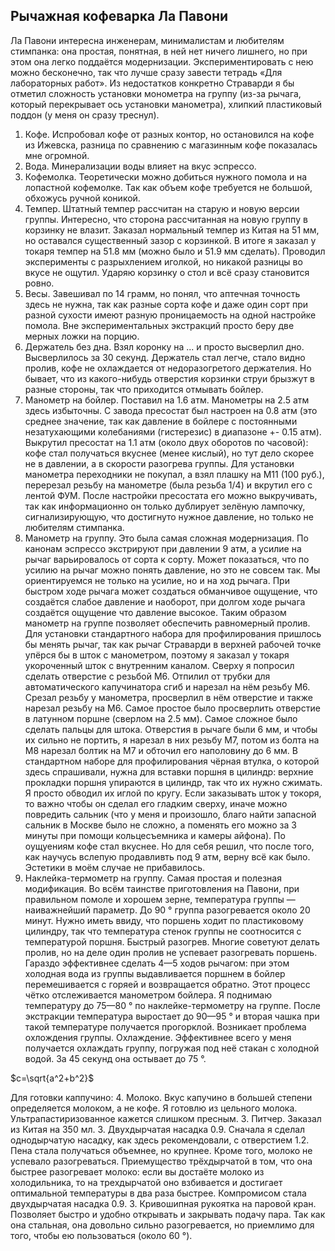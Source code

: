 ## Рычажная кофеварка Ла Павони

Ла Павони интересна инженерам, минималистам и любителям стимпанка: она простая, понятная, в ней нет ничего лишнего, но при этом она легко поддаётся модернизации. Экспериментировать с нею можно бесконечно, так что лучше сразу завести тетрадь «Для лабораторных работ».
Из недостатков конкретно Страварди я бы отметил сложность установки монометра на группу (из-за рычага, который перекрывает ось установки манометра), хлипкий пластиковый поддон (у меня он сразу треснул).
1. Кофе. Испробовал кофе от разных контор, но остановился на кофе из Ижевска, разница по сравнению с магазинным кофе показалась мне огромной.
1. Вода. Минерализации воды влияет на вкус эспрессо.
1. Кофемолка. Теоретически можно добиться нужного помола и на лопастной кофемолке. Так как объем кофе требуется не большой, обхожусь ручной коникой.
2. Темпер. Штатный темпер рассчитан на старую и новую версии группы. Интересно, что сторона рассчитанная на новую группу в корзинку не влазит. Заказал нормальный темпер из Китая на 51 мм, но оставался существенный зазор с корзинкой. В итоге я заказал у токаря темпер на 51.8 мм (можно было и 51.9 мм сделать). Проводил эксперименты с разрыхлением иголкой, но никакой разницы во вкусе не ощутил. Ударяю корзинку о стол и всё сразу становится ровно.
4. Весы. Завешивал по 14 грамм, но понял, что аптечная точность здесь не нужна, так как разные сорта кофе и даже один сорт при разной сухости имеют разную проницаемость на одной настройке помола. Вне экспериментальных экстракций просто беру две мерных ложки на порцию.
4. Держатель без дна. Взял коронку на ... и просто высверлил дно. Высверлилось за 30 секунд. Держатель стал легче, стало видно пролив, кофе не охлаждается от недоразогретого держателия. Но бывает, что из какого-нибудь отверстия корзинки струи брызжут в разные стороны, так что приходится отмывать бойлер.
4. Манометр на бойлер. Поставил на 1.6 атм. Манометры на 2.5 атм здесь избыточны. С завода пресостат был настроен на 0.8 атм (это среднее значение, так как давление в бойлере с постоянными незатухающими колебаниями (гистерезис) в диапазоне +- 0.15 атм). Выкрутил пресостат на 1.1 атм (около двух оборотов по часовой): кофе стал получаться вкуснее (менее кислый), но тут дело скорее не в давлении, а в скорости разогрева группы. Для установки манометра переходники не покупал, а взял плашку на М11 (100 руб.), перерезал резьбу на манометре (была резьба 1/4) и вкрутил его с лентой ФУМ. После настройки пресостата его можно выкручивать, так как информационно он только дублирует зелёную лампочку, сигнализирующую, что достигнуто нужное давление, но только не любителям стимпанка.
5. Манометр на группу. Это была самая сложная модернизация. По канонам эспрессо экстрируют при давлении 9 атм, а усилие на рычаг варьировалось от сорта к сорту. Может показаться, что по усилию на рычаг можно понять давление, но это не совсем так. Мы ориентируемся не только на усилие, но и на ход рычага. При быстром ходе рычага может создаться обманчивое ощущение, что создаётся слабое давление и наоборот, при долгом ходе рычага создаётся ощущение что давление высокое. Таким образом манометр на группе позволяет обеспечить равномерный пролив.
Для установки стандартного набора для профилирования пришлось бы менять рычаг, так как рычаг Страварди в верхней рабочей точке упёрся бы в шток с манометром, поэтому я заказал у токаря укороченный шток с внутренним каналом. Сверху я попросил сделать отверстие с резьбой М6. Отпилил от трубки для автоматического капучинатора сгиб и нарезал на нём резьбу М6. Срезал резьбу у манометра, просверлил в нём отверстие и также нарезал резьбу на М6. Самое простое было просверлить отверстие в латунном поршне (сверлом на 2.5 мм). Самое сложное было сделать пальцы для штока. Отверстия в рычаге были 6 мм, и чтобы их сильно не портить, я нарезал в них резьбу М7, потом из болта на М8 нарезал болтик на М7 и обточил его наполовину до 6 мм. В стандартном наборе для профилирования чёрная втулка, о которой здесь спрашивали, нужна для вставки поршня в цилиндр: верхние прокладки поршня упираются в цилиндр, так что их нужно сжимать. Я просто обводил их иглой по кругу. Если заказывать шток у токоря, то важно чтобы он сделал его гладким сверху, иначе можно повредить сальник (что у меня и произошло, благо найти запасной сальник в Москве было не сложно, а поменять его можно за 3 минуты при помощи кольцесъемника и камеры айфона). По оущуениям кофе стал вкуснее. Но для себя решил, что после того, как научусь вслепую продавливть под 9 атм, верну всё как было. Эстетики в моём случае не прибавилось.
6. Наклейка-термометр на группу. Самая простая и полезная модификация. Во всём таинстве приготовления на Павони, при правильном помоле и хорошем зерне, температура группы — наиважнейший параметр.
До 90 ° группа разогревается около 20 минут. Нужно иметь ввиду, что поршень ходит по пластиковому цилиндру, так что температура стенок группы не соотносится с температурой поршня. 
Быстрый разогрев. Многие советуют делать пролив, но на деле один пролив не успевает разогревать поршень. Гараздо эффективнее сделать 4—5 ходов рычагом: при этом холодная вода из группы выдавливается поршнем в бойлер перемешивается с горяей и возвращается обратно. Этот процесс чётко отслеживается манометром бойлера. Я поднимаю температуру до 75—80 ° по наклейке-термометру на группе.
После экстракции температура выростает до 90—95 ° и вторая чашка при такой температуре получается прогорклой. Возникает проблема охлождения группы.
Охлаждение. Эффективнее всего у меня получается охлаждать группу, погружая под неё стакан с холодной водой. За 45 секунд она остывает до 75 °.


$c=\sqrt{a^2+b^2}$

Для готовки каппучино:
4. Молоко. Вкус капучино в большей степени определяется молоком, а не кофе. Я готовлю из цельного молока. Ультрапастиризованное кажется слишком пресным.
3. Питчер. Заказал из Китая на 350 мл.
3. Двухдырчатая насадка 0.9. Сначала я сделал однодырчатую насадку, как здесь рекомендовали, с отверстием 1.2. Пена стала получаться объемнее, но крупнее. Кроме того, молоко не успевало разогреваться. Приемущество трёхдырчатой в том, что она быстрее разогревает молоко: если вы достаёте молоко из холодильника, то на трехдырчатой оно взбивается и достигает оптимальной температуры в два раза быстрее. Компромисом стала двухдырчатая насадка 0.9.
3. Кривошипная рукоятка на паровой кран. Позволяет быстро и удобно открывать и закрывать подачу пара. Так как она стальная, она довольно сильно разогревается, но приемлимо для того, чтобы ею пользоваться (около 60 °).
